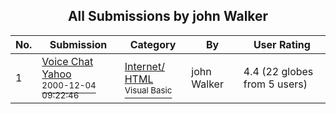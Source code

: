﻿<div align="center">

## All Submissions by john Walker

</div>

No.  | Submission | Category | By   | User Rating
---- | ---------- | -------- | ---- | -----------
1 | [Voice Chat Yahoo<br /><sup>2000-12-04 09:22:46</sup>](https://github.com/Planet-Source-Code/john-walker-voice-chat-yahoo__1-13310) | [Internet/ HTML<br /><sup>Visual Basic</sup>](../ByCategory/internet-html__1-34.md) | john Walker | 4.4 (22 globes from 5 users)
